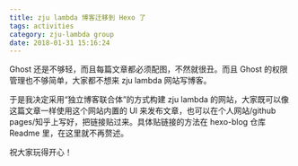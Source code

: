```yaml
---
title: zju lambda 博客迁移到 Hexo 了
tags: activities
category: zju-lambda group
date: 2018-01-31 15:16:24
---
```


Ghost 还是不够轻，而且每篇文章都必须配图，不然就很丑。而且 Ghost 的权限管理也不够简单，大家都不想来 zju lambda 网站写博客。

于是我决定采用“独立博客联合体”的方式构建 zju lambda 的网站，大家既可以像这篇文章一样使用这个网站内置的 UI 来发布文章，也可以在个人网站/github pages/知乎上写好，把链接贴过来。具体贴链接的方法在 hexo-blog 仓库 Readme 里，在这里就不再赘述。

祝大家玩得开心！